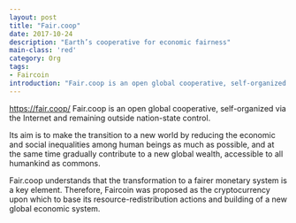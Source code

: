 ```yaml
---
layout: post
title: "Fair.coop"
date: 2017-10-24 
description: "Earth’s cooperative for economic fairness"
main-class: 'red'
category: Org
tags:
- Faircoin
introduction: "Fair.coop is an open global cooperative, self-organized via the Internet and remaining outside nation-state control."
---
```


https://fair.coop/
Fair.coop is an open global cooperative, self-organized via the Internet and remaining outside nation-state control.

Its aim is to make the transition to a new world by reducing the economic and social inequalities among human beings as much as possible, and at the same time gradually contribute to a new global wealth, accessible to all humankind as commons.

Fair.coop understands that the transformation to a fairer monetary system is a key element. Therefore, Faircoin was proposed as the cryptocurrency upon which to base its resource-redistribution actions and building of a new global economic system.


